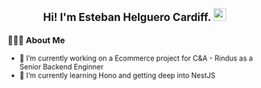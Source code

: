 <h2 align="center"> Hi! I'm Esteban Helguero Cardiff. <img src="https://github.com/souvikguria98/souvikguria98/blob/master/Hi.gif" width="25"></h2>

<h3 align="left"> 👨🏻‍💻 About Me </h3>
<ul>
  <li>🔭 I’m currently working on a Ecommerce project for C&A - Rindus as a Senior Backend Enginner</li>
  <li>🌱 I’m currently learning Hono and getting deep into NestJS</li>
</ul> 
